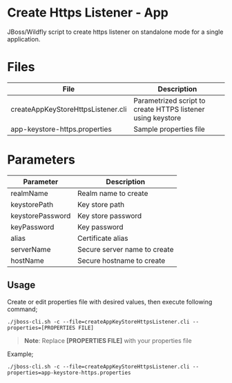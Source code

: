 # Create Https Listener - App

JBoss/Wildfly script to create https listener on standalone mode for a single application.


# Files

|                  File               |                       Description                           |
|-------------------------------------|-------------------------------------------------------------|
| createAppKeyStoreHttpsListener.cli  | Parametrized script to create HTTPS listener using keystore |
| app-keystore-https.properties       | Sample properties file                                      |

# Parameters

|     Parameter    |          Description          |
|------------------|-------------------------------|
| realmName        | Realm name to create          |
| keystorePath     | Key store path                |
| keystorePassword | Key store password            |
| keyPassword      | Key password                  |
| alias            | Certificate alias             |
| serverName       | Secure server name to create  |
| hostName         | Secure hostname to create     |

## Usage

Create or edit properties file with desired values, then execute following command;

    ./jboss-cli.sh -c --file=createAppKeyStoreHttpsListener.cli --properties=[PROPERTIES FILE] 

> **Note**: Replace **[PROPERTIES FILE]** with your properties file

Example;

    ./jboss-cli.sh -c --file=createAppKeyStoreHttpsListener.cli --properties=app-keystore-https.properties